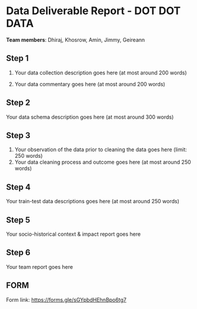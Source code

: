# Data Deliverable Report - DOT DOT DATA

**Team members**: Dhiraj, Khosrow, Amin, Jimmy, Geireann

## Step 1

1. Your data collection description goes here (at most around 200 words)

2. Your data commentary goes here (at most around 200 words)

## Step 2

Your data schema description goes here (at most around 300 words)

## Step 3

1. Your observation of the data prior to cleaning the data goes here (limit: 250 words)
2. Your data cleaning process and outcome goes here (at most around 250 words)

## Step 4

Your train-test data descriptions goes here (at most around 250 words)

## Step 5

Your socio-historical context & impact report goes here

## Step 6

Your team report goes here

## FORM
Form link: https://forms.gle/sGYpbdHEhnBpo6tg7